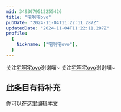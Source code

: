 ```yaml
---
mid: 3493079512255426
title: "宅啊宅ovo"
pubDate: "2024-11-04T11:22:11.287Z"
updatedDate: "2024-11-04T11:22:11.287Z"
profile:
  {
    Nickname: ["宅啊宅ovo"],
  }
---
```


关注[宅啊宅ovo](https://space.bilibili.com/3493079512255426)谢谢喵~ 关注[宅啊宅ovo](https://space.bilibili.com/3493079512255426)谢谢喵~

## 此条目有待补充
你可以在[这里](https://github.com/Yuhanawa/VTuber.ICU/edit/master/src/content/v/宅啊宅ovo/index.md)编辑本文
